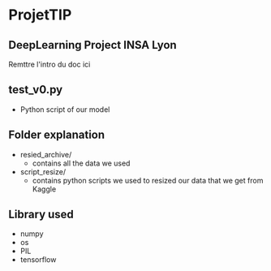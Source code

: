 # ProjetTIP
## DeepLearning Project INSA Lyon

Remttre l'intro du doc ici
## test_v0.py
- Python script of our model
## Folder explanation
- resied_archive/ 
    - contains all the data we used
- script_resize/ 
  - contains python scripts we used to resized our data that we get from Kaggle  

## Library used
- numpy 
- os
- PIL
- tensorflow 